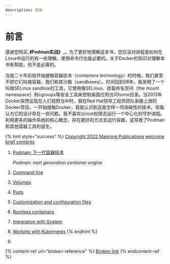 ```yaml
---
description: 感谢
---
```


# 前言

感谢您购买_**《Podman实战》**_。为了更好地理解这本书，您应该对进程是如何在Linux中运行的有一些理解。使用命令行也是必要的。关于Docker的知识对理解本书有帮助，但不是必需的。

当我二十年前刚开始接触容器技术（containers technology）的时候，我们甚至不把它们叫做容器，我们称其沙箱（sandboxes）。时间回到08年，我发明了一个叫做SELinux sandbox的工具，它使用像SELinux、挂载命名空间（the mount namespace）和cgroups等安全工具来控制桌面应用访问home目录。当2013年Docker突然出现在人们视野当中时，我在Red Hat领导工程师团队承接上游的Docker项目。一开始接触Docker，我就认识到这是怎样一项突破性的技术。但我认为它的设计存在一些问题。我不喜欢以root权限去运行一个中心化的守护进程。利用更多的操作系统的核心概念，存在更好的方式去运行容器，这导致了Podman和其他容器工具的诞生。



{% hint style="success" %}
[Copyright 2022 Manning Publications](https://livebook.manning.com/book/podman-in-action/copyright-2022-manning-publications/v-6) [welcome](https://livebook.manning.com/book/podman-in-action/welcome/v-6) [brief contents](https://livebook.manning.com/book/podman-in-action/brief-contents/v-6)

1.  [Podman: 下一代容器技术](broken-reference)

    _Podman: next generation container engine_
2. [Command line](broken-reference)
3. [Volumes](https://livebook.manning.com/book/podman-in-action/chapter-3/v-5)
4. [Pods](https://livebook.manning.com/book/podman-in-action/chapter-4/v-5)
5. [Customization and configuration files](https://livebook.manning.com/book/podman-in-action/chapter-5/v-5)
6. [Rootless containers](https://livebook.manning.com/book/podman-in-action/chapter-6/v-5)
7. [Integration with System](https://livebook.manning.com/book/podman-in-action/chapter-7/v-5)
8. [Working with Kubernetes](https://livebook.manning.com/book/podman-in-action/chapter-8/v-5)
{% endhint %}

1.

{% content-ref url="broken-reference" %}
[Broken link](broken-reference)
{% endcontent-ref %}

